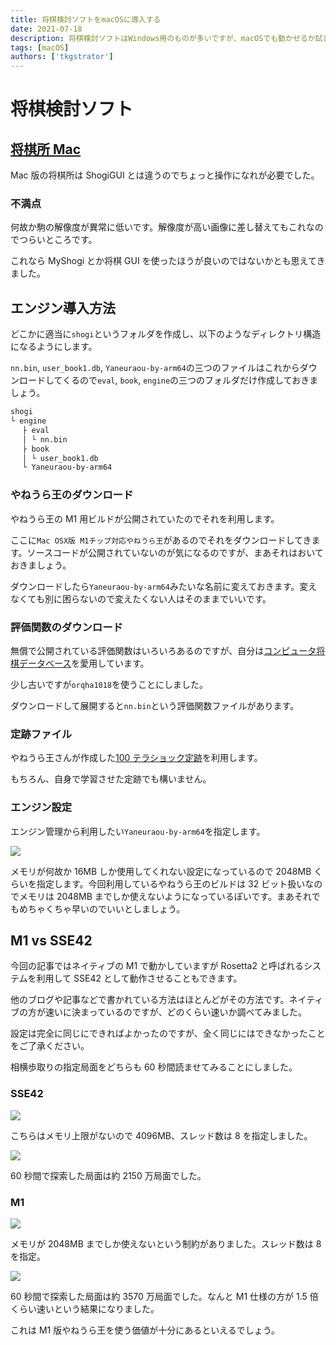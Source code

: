 ```yaml
---
title: 将棋検討ソフトをmacOSに導入する
date: 2021-07-18
description: 将棋検討ソフトはWindows用のものが多いですが、macOSでも動かせるか試してみました
tags: [macOS]
authors: ['tkgstrator']
---
```


# 将棋検討ソフト

## [将棋所 Mac](http://shogidokoro.starfree.jp/mac/index.html)

Mac 版の将棋所は ShogiGUI とは違うのでちょっと操作になれが必要でした。

### 不満点

何故か駒の解像度が異常に低いです。解像度が高い画像に差し替えてもこれなのでつらいところです。

これなら MyShogi とか将棋 GUI を使ったほうが良いのではないかとも思えてきました。

## エンジン導入方法

どこかに適当に`shogi`というフォルダを作成し、以下のようなディレクトリ構造になるようにします。

`nn.bin`, `user_book1.db`, `Yaneuraou-by-arm64`の三つのファイルはこれからダウンロードしてくるので`eval`, `book`, `engine`の三つのフォルダだけ作成しておきましょう。

```sh
shogi
└ engine
　 ├ eval
　 │ └ nn.bin
　 ├ book
　 │ └ user_book1.db
　 └ Yaneuraou-by-arm64
```

### やねうら王のダウンロード

やねうら王の M1 用ビルドが公開されていたのでそれを利用します。

ここに`Mac OSX版 M1チップ対応やねうら王`があるのでそれをダウンロードしてきます。ソースコードが公開されていないのが気になるのですが、まあそれはおいておきましょう。

ダウンロードしたら`Yaneuraou-by-arm64`みたいな名前に変えておきます。変えなくても別に困らないので変えたくない人はそのままでいいです。

### 評価関数のダウンロード

無償で公開されている評価関数はいろいろあるのですが、自分は[コンピュータ将棋データベース](https://www.qhapaq.org/shogi/kifdb/)を愛用しています。

少し古いですが`orqha1018`を使うことにしました。

ダウンロードして展開すると`nn.bin`という評価関数ファイルがあります。

### 定跡ファイル

やねうら王さんが作成した[100 テラショック定跡](https://github.com/yaneurao/YaneuraOu/releases/tag/BOOK-100T-Shock)を利用します。

もちろん、自身で学習させた定跡でも構いません。

### エンジン設定

エンジン管理から利用したい`Yaneuraou-by-arm64`を指定します。

![](https://pbs.twimg.com/media/E6hV3OLVIAE-vSI?format=jpg&name=large)

メモリが何故か 16MB しか使用してくれない設定になっているので 2048MB くらいを指定します。今回利用しているやねうら王のビルドは 32 ビット扱いなのでメモリは 2048MB までしか使えないようになっているぽいです。まあそれでもめちゃくちゃ早いのでいいとしましょう。

## M1 vs SSE42

今回の記事ではネイティブの M1 で動かしていますが Rosetta2 と呼ばれるシステムを利用して SSE42 として動作させることもできます。

他のブログや記事などで書かれている方法はほとんどがその方法です。ネイティブの方が速いに決まっているのですが、どのくらい速いか調べてみました。

設定は完全に同じにできればよかったのですが、全く同じにはできなかったことをご了承ください。

相横歩取りの指定局面をどちらも 60 秒間読ませてみることにしました。

### SSE42

![](https://pbs.twimg.com/media/E6hQblDVkAMxCjj?format=jpg&name=large)

こちらはメモリ上限がないので 4096MB、スレッド数は 8 を指定しました。

![](https://pbs.twimg.com/media/E6hQc9IVkAEgD9_?format=jpg&name=4096x4096)

60 秒間で探索した局面は約 2150 万局面でした。

### M1

![](https://pbs.twimg.com/media/E6hRNgeVIAABEGz?format=jpg&name=large)

メモリが 2048MB までしか使えないという制約がありました。スレッド数は 8 を指定。

![](https://pbs.twimg.com/media/E6hRIg8VcAA8Hto?format=jpg&name=4096x4096)

60 秒間で探索した局面は約 3570 万局面でした。なんと M1 仕様の方が 1.5 倍くらい速いという結果になりました。

これは M1 版やねうら王を使う価値が十分にあるといえるでしょう。


